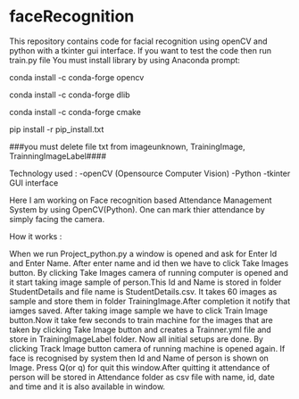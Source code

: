 # faceRecognition

This repository contains code for facial recognition using openCV and python with a tkinter gui interface. If you want to test the code then run train.py file
You must install library by using Anaconda prompt:

conda install -c conda-forge opencv

conda install -c conda-forge dlib

conda install -c conda-forge cmake

pip install -r pip_install.txt

###you must delete file txt from imageunknown, TrainingImage, TrainningImageLabel####



Technology used :
-openCV (Opensource Computer Vision)
-Python
-tkinter GUI interface

Here I am working on Face recognition based Attendance Management System by using OpenCV(Python). One can mark thier attendance by simply facing the camera. 

How it works :

When we run Project_python.py a window is opened and ask for Enter Id and Enter Name. After enter name and id then we have to click Take Images button. By clicking Take Images camera of running computer is opened and it start taking image sample of person.This Id and Name is stored in folder StudentDetails and file name is StudentDetails.csv. It takes 60 images as sample and store them in folder TrainingImage.After completion it notify that iamges saved.
After taking image sample we have to click Train Image button.Now it take few seconds to train machine for the images that are taken by clicking Take Image button and creates a Trainner.yml file and store in TrainingImageLabel folder.
Now all initial setups are done. By clicking Track Image button camera of running machine is opened again. If face is recognised by system then Id and Name of person is shown on Image. Press Q(or q) for quit this window.After quitting it attendance of person will be stored in Attendance folder as csv file with name, id, date and time and it is also available in window.


